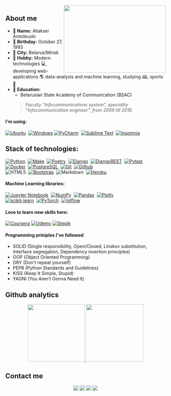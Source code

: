 <img src='https://i.ibb.co/34qDKC6/photo-2022-11-18-12-12-23.jpg' width='320x' height='212px' align='right' />

## About me
- 🧑‍ **Name:** Aliaksei Antsileuski
- 🎂 **Birthday:** October 27, 1993
- 🌆 **City:** Belarus/Minsk
- 🤖 **Hobby:** Modern technologies 💻, developing web-applications 🌎 data-analysis and machine learning, studying 🕮,  sports 🎾
- 🏫 **Education:**
  - Belarusian State Academy of Communication (BSAC)
  > *Faculty “Infocommunications system”, speciality “Infocommunication engineer”, from 2009 till 2016.*

#### I'm using:
  [![Ubuntu](https://img.shields.io/badge/Ubuntu-E95420?style=for-the-badge&logo=ubuntu&logoColor=white)](https://ubuntu.com/)&nbsp;
  [![Windows](https://img.shields.io/badge/Windows_10-0078D6?style=for-the-badge&logo=windows&logoColor=white)](https://www.microsoft.com/)
  [![PyCharm](https://img.shields.io/badge/pycharm-143?style=for-the-badge&logo=pycharm&logoColor=black&color=black&labelColor=green)](https://www.jetbrains.com/pycharm/)&nbsp;
  [![Sublime Text](https://img.shields.io/badge/sublime_text-%23575757.svg?style=for-the-badge&logo=sublime-text&logoColor=important)](https://www.sublimetext.com/)&nbsp;
  [![Insomnia](https://img.shields.io/badge/Insomnia-black?style=for-the-badge&logo=insomnia&logoColor=5849BE)](https://insomnia.rest/)&nbsp;
    
    
## Stack of technologies:
  
  [![Python](https://img.shields.io/badge/-Python-blue?logo=python&logoColor=white&style=for-the-badge)](https://www.python.org/)&nbsp;
  [![Make](https://img.shields.io/badge/Make-%23008FBA.svg?style=for-the-badge&logo=gnu&logoColor=white)](https://www.gnu.org/software/make/)&nbsp;
  [![Poetry](https://img.shields.io/badge/-poetry-purple?logo=poetry&style=for-the-badge&logoColor=white)](https://python-poetry.org/)&nbsp;
  [![Django](https://img.shields.io/badge/django-%23092E20.svg?style=for-the-badge&logo=django&logoColor=white)](https://www.djangoproject.com/)&nbsp;
  [![DjangoREST](https://img.shields.io/badge/DJANGO-REST-ff1709?style=for-the-badge&logo=django&logoColor=white&color=ff1709&labelColor=gray)](https://www.django-rest-framework.org/)&nbsp;
  [![Pytest](https://img.shields.io/badge/-Pytest-blue?logo=pytest&logoColor=white&style=for-the-badge)](https://docs.pytest.org/en/7.2.x/)&nbsp;   
  [![Docker](https://img.shields.io/badge/docker-%230db7ed.svg?style=for-the-badge&logo=docker&logoColor=white)](https://www.docker.com/)&nbsp; 
  [![PostgreSQL](https://img.shields.io/badge/-PostgreSQL-blue?logo=postgresql&style=for-the-badge&logoColor=white)](https://postgresql.org)&nbsp; 
  [![Git](https://img.shields.io/badge/-Git-black?logo=git&style=for-the-badge&logoColor=white)](https://git-scm.com/)&nbsp;
  [![Github](https://img.shields.io/badge/-GitHub-lightgrey?logo=github&style=for-the-badge&logoColor=white)](https://github.com/)&nbsp;   
  ![HTML5](https://img.shields.io/badge/html5-%23E34F26.svg?style=for-the-badge&logo=html5&logoColor=white)&nbsp;
  [![Bootstrap](https://img.shields.io/badge/-Bootstrap-blueviolet?logo=bootstrap&style=for-the-badge&logoColor=white)](https://getbootstrap.com/)&nbsp;
  ![Markdown](https://img.shields.io/badge/markdown-%23000000.svg?style=for-the-badge&logo=markdown&logoColor=white)&nbsp;
  [![Heroku](https://img.shields.io/badge/heroku-%23430098.svg?style=for-the-badge&logo=heroku&logoColor=white)](https://www.heroku.com/)&nbsp; 
  
 
   #### Machine Learning libraries:
   
  [![Jupyter Notebook](https://img.shields.io/badge/jupyter-%23FA0F00.svg?style=for-the-badge&logo=jupyter&logoColor=white)](https://jupyter.org/)&nbsp; 
  [![NumPy](https://img.shields.io/badge/numpy-%23013243.svg?style=for-the-badge&logo=numpy&logoColor=white)](https://numpy.org/)&nbsp;
  [![Pandas](https://img.shields.io/badge/pandas-%23150458.svg?style=for-the-badge&logo=pandas&logoColor=white)](https://pandas.pydata.org/)&nbsp;
  [![Plotly](https://img.shields.io/badge/Plotly-%233F4F75.svg?style=for-the-badge&logo=plotly&logoColor=white)](https://matplotlib.org/)&nbsp;  
  [![scikit-learn](https://img.shields.io/badge/scikit--learn-%23F7931E.svg?style=for-the-badge&logo=scikit-learn&logoColor=white)](https://scikit-learn.org/)&nbsp;
  [![PyTorch](https://img.shields.io/badge/PyTorch-%23EE4C2C.svg?style=for-the-badge&logo=PyTorch&logoColor=white)](https://pytorch.org/)&nbsp;
  [![mlflow](https://img.shields.io/badge/mlflow-%23d9ead3.svg?style=for-the-badge&logo=numpy&logoColor=blue)](https://mlflow.org/)&nbsp;
  
  
  #### Love to learn new skills here:  
  
  [![Coursera](https://img.shields.io/badge/Coursera-%230056D2.svg?style=for-the-badge&logo=Coursera&logoColor=white)](https://www.coursera.org/)
  [![Udemy](https://img.shields.io/badge/Udemy-A435F0?style=for-the-badge&logo=Udemy&logoColor=white)](https://www.udemy.com/)
  [![Stepik](https://img.shields.io/badge/Stepik-black?style=for-the-badge&logo=Stepik&logoColor=white)](https://stepik.org/users/295660334)
  
  #### Programming priniples I've followed
  - SOLID (Single responsibility, Open/Closed, Linskov substitution, Interface segregation, Dependency invertion principles)
  - OOP (Object Oriented Programming)
  - DRY (Don't repeat yourself)
  - PEP8 (Python Standards and Guidelines)
  - KISS (Keep It Simple, Stupid)
  - YAGNI (You Aren’t Gonna Need It)
## Github analytics
  <p align='center'>
    <a href='https://github.com/swankyalex'>
      <img height='180em' src="https://github-readme-stats-eight-theta.vercel.app/api?username=swankyalex&show_icons=true&theme=dark&include_all_commits=true&count_private=true&hide=stars,issues,contribs"/>
      <img height='180em' src="https://github-readme-stats-eight-theta.vercel.app/api/top-langs/?username=swankyalex&hide=jupyter%20notebook&layout=compact&langs_count=5&theme=dark"/>
    </a>
  </p>
  
## Contact me

  <p align='center'>
    <a href='https://t.me/swankyaleks' target='_blank'><img src='https://img.shields.io/badge/-@swankyaleks-blue?logo=telegram&style=for-the-badge&logoColor=white' /></a>
    <a href='https://instagram.com/swankyaleks' target='_blank'><img src='https://img.shields.io/badge/-@swankyaleks-9cf?logo=instagram&style=for-the-badge&logoColor=white' /></a>
    <a href='https://www.linkedin.com/in/aliaksei-antsileuski/' target='_blank'><img src='https://img.shields.io/badge/-@aliaksei antsileuski-blue?logo=linkedin&style=for-the-badge&logoColor=white' /></a>
    <a href='mailto: antilevski.alex@gmail.com' target='_blank'><img src='https://img.shields.io/badge/-antilevski.alex@gmail.com-red?logo=gmail&style=for-the-badge&logoColor=white' />        </a>
  </p>
